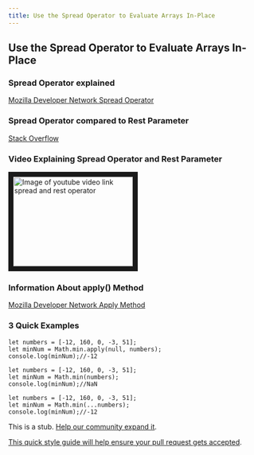 ```yaml
---
title: Use the Spread Operator to Evaluate Arrays In-Place
---
```

## Use the Spread Operator to Evaluate Arrays In-Place

### Spread Operator explained
[Mozilla Developer Network Spread Operator](https://developer.mozilla.org/en-US/docs/Web/JavaScript/Reference/Operators/Spread_syntax "Mozilla Developer Network")

### Spread Operator compared to Rest Parameter
[Stack Overflow](https://stackoverflow.com/questions/33898512/spread-operator-vs-rest-parameter-in-es2015-es6 "Stack Overflow")

### Video Explaining Spread Operator and Rest Parameter
<a href="http://www.youtube.com/watch?feature=player_embedded&v=iLx4ma8ZqvQ
" target="_blank"><img src="http://img.youtube.com/vi/iLx4ma8ZqvQ/0.jpg" 
alt="Image of youtube video link spread and rest operator " width="240" height="180" border="10" /></a>

### Information About apply() Method
[Mozilla Developer Network Apply Method](https://developer.mozilla.org/en-US/docs/Web/JavaScript/Reference/Global_Objects/Function/apply "Mozilla Developer Network")

### 3 Quick Examples
```
let numbers = [-12, 160, 0, -3, 51];
let minNum = Math.min.apply(null, numbers);
console.log(minNum);//-12
```
```
let numbers = [-12, 160, 0, -3, 51];
let minNum = Math.min(numbers);
console.log(minNum);//NaN 
```
```
let numbers = [-12, 160, 0, -3, 51];
let minNum = Math.min(...numbers);
console.log(minNum);//-12
```


This is a stub. <a href='https://github.com/freecodecamp/guides/tree/master/src/pages/certifications/javascript-algorithms-and-data-structures/es6/use-the-spread-operator-to-evaluate-arrays-in-place/index.md' target='_blank' rel='nofollow'>Help our community expand it</a>.

<a href='https://github.com/freecodecamp/guides/blob/master/README.md' target='_blank' rel='nofollow'>This quick style guide will help ensure your pull request gets accepted</a>.

<!-- The article goes here, in GitHub-flavored Markdown. Feel free to add YouTube videos, images, and CodePen/JSBin embeds  -->
